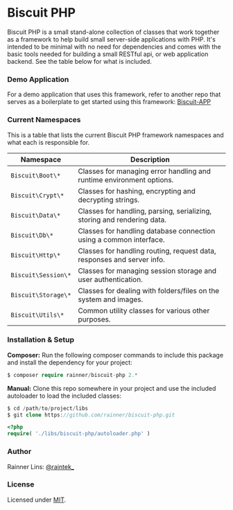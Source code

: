 [demo]: https://github.com/rainner/biscuit-app
[twitter]: http://twitter.com/raintek_
[mit]: http://www.opensource.org/licenses/mit-license.php

# Biscuit PHP

Biscuit PHP is a small stand-alone collection of classes that work together as a framework to help build small server-side applications with PHP.
It's intended to be minimal with no need for dependencies and comes with the basic tools needed for building a small RESTful api, or web application backend.
See the table below for what is included.

### Demo Application

For a demo application that uses this framework, refer to another repo that serves as a boilerplate to get started using this framework: [Biscuit-APP][demo]

### Current Namespaces

This is a table that lists the current Biscuit PHP framework namespaces and what each is responsible for.

| Namespace            | Description                                                             |
| -------------------- | ----------------------------------------------------------------------- |
| `Biscuit\Boot\*`     | Classes for managing error handling and runtime environment options.    |
| `Biscuit\Crypt\*`    | Classes for hashing, encrypting and decrypting strings.                 |
| `Biscuit\Data\*`     | Classes for handling, parsing, serializing, storing and rendering data. |
| `Biscuit\Db\*`       | Classes for handling database connection using a common interface.      |
| `Biscuit\Http\*`     | Classes for handling routing, request data, responses and server info.  |
| `Biscuit\Session\*`  | Classes for managing session storage and user authentication.           |
| `Biscuit\Storage\*`  | Classes for dealing with folders/files on the system and images.        |
| `Biscuit\Utils\*`    | Common utility classes for various other purposes.                      |

### Installation &amp; Setup

**Composer:** Run the following composer commands to include this package and install the dependency for your project:

````php
$ composer require rainner/biscuit-php 2.*
````

**Manual:** Clone this repo somewhere in your project and use the included autoloader to load the included classes:

````php
$ cd /path/to/project/libs
$ git clone https://github.com/rainner/biscuit-php.git
````

````php
<?php
require( './libs/biscuit-php/autoloader.php' )
````

### Author

Rainner Lins: [@raintek_][twitter]

### License

Licensed under [MIT][mit].


